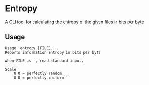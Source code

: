 Entropy
=======

A CLI tool for calculating the entropy of the given files in bits per byte

Usage
-----

```
Usage: entropy [FILE]...
Reports information entropy in bits per byte

when FILE is -, read standard input.

Scale:
    8.0 = perfectly random
    0.0 = perfectly uniform```
